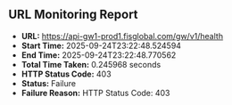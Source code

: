 ## URL Monitoring Report

- **URL:** https://api-gw1-prod1.fisglobal.com/gw/v1/health
- **Start Time:** 2025-09-24T23:22:48.524594
- **End Time:** 2025-09-24T23:22:48.770562
- **Total Time Taken:** 0.245968 seconds
- **HTTP Status Code:** 403
- **Status:** Failure
- **Failure Reason:** HTTP Status Code: 403
